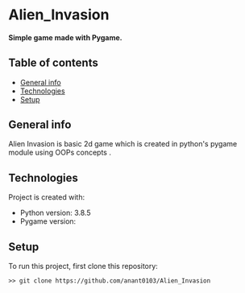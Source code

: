 # Alien_Invasion

#### Simple game made with Pygame.

## Table of contents
* [General info](#general-info)
* [Technologies](#technologies)
* [Setup](#setup)

## General info
Alien Invasion is basic 2d game which is created in python's pygame module using OOPs concepts .
	
## Technologies
Project is created with:
* Python version: 3.8.5
* Pygame version: 
	
## Setup
To run this project,  first clone this repository:

```
>> git clone https://github.com/anant0103/Alien_Invasion
```
